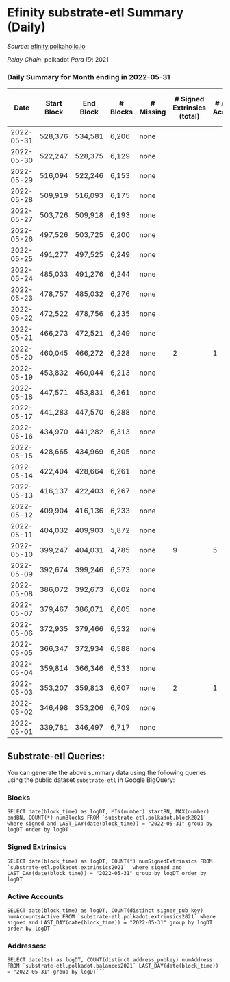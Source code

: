 # Efinity substrate-etl Summary (Daily)

_Source_: [efinity.polkaholic.io](https://efinity.polkaholic.io)

*Relay Chain*: polkadot
*Para ID*: 2021



### Daily Summary for Month ending in 2022-05-31


| Date | Start Block | End Block | # Blocks | # Missing | # Signed Extrinsics (total) | # Active Accounts | # Addresses with Balances | # Events | # Transfers | # XCM Transfers In | # XCM Transfers Out |
| ---- | ----------- | --------- | -------- | --------- | --------------------------- | ----------------- | ------------------------- | -------- | ----------- | ------------------ | ------------------- |
| 2022-05-31 | 528,376 | 534,581 | 6,206 | none |  |  | 10 | 18,638 |   |   |   |
| 2022-05-30 | 522,247 | 528,375 | 6,129 | none |  |  | 10 | 18,407 |   |   |   |
| 2022-05-29 | 516,094 | 522,246 | 6,153 | none |  |  | 10 | 18,483 |   |   |   |
| 2022-05-28 | 509,919 | 516,093 | 6,175 | none |  |  | 10 | 18,547 |   |   |   |
| 2022-05-27 | 503,726 | 509,918 | 6,193 | none |  |  | 10 | 18,599 |   |   |   |
| 2022-05-26 | 497,526 | 503,725 | 6,200 | none |  |  | 10 | 18,620 |   |   |   |
| 2022-05-25 | 491,277 | 497,525 | 6,249 | none |  |  | 10 | 18,769 |   |   |   |
| 2022-05-24 | 485,033 | 491,276 | 6,244 | none |  |  | 10 | 18,752 |   |   |   |
| 2022-05-23 | 478,757 | 485,032 | 6,276 | none |  |  | 10 | 18,850 |   |   |   |
| 2022-05-22 | 472,522 | 478,756 | 6,235 | none |  |  | 10 | 18,725 |   |   |   |
| 2022-05-21 | 466,273 | 472,521 | 6,249 | none |  |  | 10 | 18,767 |   |   |   |
| 2022-05-20 | 460,045 | 466,272 | 6,228 | none | 2 | 1 | 10 | 18,722 |   |   |   |
| 2022-05-19 | 453,832 | 460,044 | 6,213 | none |  |  | 8 | 18,659 |   |   |   |
| 2022-05-18 | 447,571 | 453,831 | 6,261 | none |  |  | 8 | 18,805 |   |   |   |
| 2022-05-17 | 441,283 | 447,570 | 6,288 | none |  |  | 8 | 18,884 |   |   |   |
| 2022-05-16 | 434,970 | 441,282 | 6,313 | none |  |  | 8 | 18,961 |   |   |   |
| 2022-05-15 | 428,665 | 434,969 | 6,305 | none |  |  |  | 18,935 |   |   |   |
| 2022-05-14 | 422,404 | 428,664 | 6,261 | none |  |  | 8 | 18,803 |   |   |   |
| 2022-05-13 | 416,137 | 422,403 | 6,267 | none |  |  | 8 | 18,823 |   |   |   |
| 2022-05-12 | 409,904 | 416,136 | 6,233 | none |  |  | 8 | 18,719 |   |   |   |
| 2022-05-11 | 404,032 | 409,903 | 5,872 | none |  |  | 8 | 17,636 |   |   |   |
| 2022-05-10 | 399,247 | 404,031 | 4,785 | none | 9 | 5 |  | 14,406 | 4 ($11.16) |   |   |
| 2022-05-09 | 392,674 | 399,246 | 6,573 | none |  |  | 4 | 19,741 |   |   |   |
| 2022-05-08 | 386,072 | 392,673 | 6,602 | none |  |  | 4 | 19,828 |   |   |   |
| 2022-05-07 | 379,467 | 386,071 | 6,605 | none |  |  | 4 | 19,837 |   |   |   |
| 2022-05-06 | 372,935 | 379,466 | 6,532 | none |  |  | 4 | 19,618 |   |   |   |
| 2022-05-05 | 366,347 | 372,934 | 6,588 | none |  |  | 4 | 19,786 |   |   |   |
| 2022-05-04 | 359,814 | 366,346 | 6,533 | none |  |  | 4 | 19,621 |   |   |   |
| 2022-05-03 | 353,207 | 359,813 | 6,607 | none | 2 | 1 | 4 | 19,856 |   |   |   |
| 2022-05-02 | 346,498 | 353,206 | 6,709 | none |  |  | 3 | 20,160 |   |   |   |
| 2022-05-01 | 339,781 | 346,497 | 6,717 | none |  |  | 3 | 20,184 |   |   |   |

## Substrate-etl Queries:
You can generate the above summary data using the following queries using the public dataset `substrate-etl` in Google BigQuery:


### Blocks
```
SELECT date(block_time) as logDT, MIN(number) startBN, MAX(number) endBN, COUNT(*) numBlocks FROM `substrate-etl.polkadot.block2021`  where signed and LAST_DAY(date(block_time)) = "2022-05-31" group by logDT order by logDT
```


### Signed Extrinsics
```
SELECT date(block_time) as logDT, COUNT(*) numSignedExtrinsics FROM `substrate-etl.polkadot.extrinsics2021`  where signed and LAST_DAY(date(block_time)) = "2022-05-31" group by logDT order by logDT
```


### Active Accounts
```
SELECT date(block_time) as logDT, COUNT(distinct signer_pub_key) numAccountsActive FROM `substrate-etl.polkadot.extrinsics2021` where signed and LAST_DAY(date(block_time)) = "2022-05-31" group by logDT order by logDT
```


### Addresses:
```
SELECT date(ts) as logDT, COUNT(distinct address_pubkey) numAddress FROM `substrate-etl.polkadot.balances2021` LAST_DAY(date(block_time)) = "2022-05-31" group by logDT```

